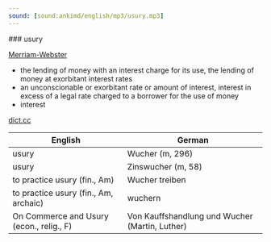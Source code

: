 ```yaml
---
sound: [sound:ankimd/english/mp3/usury.mp3]
---
```


\### usury

[Merriam-Webster](https://www.merriam-webster.com/dictionary/usury)

- the lending of money with an interest charge for its use, the lending of money at exorbitant interest rates
- an unconscionable or exorbitant rate or amount of interest, interest in excess of a legal rate charged to a borrower for the use of money
- interest

[dict.cc](https://www.dict.cc/usury)

| English        | German       |
| -------------- | ------------ |
| usury | Wucher (m, 296) |
| usury | Zinswucher (m, 58) |
| to practice usury (fin., Am) | Wucher treiben |
| to practice usury (fin., Am, archaic) | wuchern |
| On Commerce and Usury (econ., relig., F) | Von Kauffshandlung und Wucher (Martin, Luther) |
